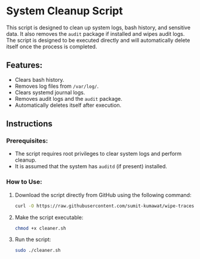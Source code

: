# System Cleanup Script

This script is designed to clean up system logs, bash history, and sensitive data. It also removes the `audit` package if installed and wipes audit logs. The script is designed to be executed directly and will automatically delete itself once the process is completed.

## Features:
- Clears bash history.
- Removes log files from `/var/log/`.
- Clears systemd journal logs.
- Removes audit logs and the `audit` package.
- Automatically deletes itself after execution.

## Instructions

### Prerequisites:
- The script requires root privileges to clear system logs and perform cleanup.
- It is assumed that the system has `auditd` (if present) installed.

### How to Use:

1. Download the script directly from GitHub using the following command:

   ```bash
   curl -O https://raw.githubusercontent.com/sumit-kumawat/wipe-traces/main/cleaner.sh

2. Make the script executable:

   ```bash
   chmod +x cleaner.sh

2. Run the script:

   ```bash
   sudo ./cleaner.sh

